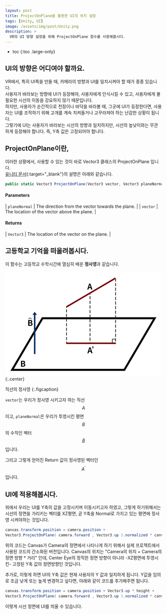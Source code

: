 ```yaml
---
layout: post
title: ProjectOnPlane을 활용한 UI의 위치 설정
tags: [Unity, UI]
image: /assets/img/post/Unity.png
description: >
  VR의 UI 방향 설정을 위해 ProjectOnPlane 함수를 사용해봅시다.
---
```


* toc
{:toc .large-only}

## UI의 방향은 어디여야 할까요.    

VR에서, 특히 UI쪽을 만들 때, 카메라의 방향과 UI를 일치시켜야 할 때가 종종 있습니다.  
사용자가 바라보는 방향에 UI가 등장해야, 사용자에게 인식시킬 수 있고, 사용자에게 불필요한 시선의 이동을 강요하지 않기 때문입니다.  
하지만, 사용자가 순간적으로 천장이나 바닥을 바라볼 때, 그곳에 UI가 등장한다면, 사용자는 UI를 조작하기 위해 고개를 계속 치켜들거나 고꾸라져야 하는 난감한 상황이 됩니다.  
그렇기에 UI는 사용자가 바라보는 시선의 방향과 일치하지만, 시선의 높낮이와는 무관하게 등장해야 합니다. 즉, Y축 값은 고정되어야 합니다.

## ProjectOnPlane이란,  

이러한 상황에서, 사용할 수 있는 것이 바로 Vector3 클래스의 ProjectOnPlane 입니다.  
[유니티 문서](https://docs.unity3d.com/2019.1/Documentation/ScriptReference/Vector3.ProjectOnPlane.html){:target="_blank"}의 설명은 아래와 같습니다.  

~~~c#
public static Vector3 ProjectOnPlane(Vector3 vector, Vector3 planeNormal);
~~~

#### Parameters

| `planeNormal` | The direction from the vector towards the plane. |
| `vector`      | The location of the vector above the plane.      |

#### Returns

| `Vector3`     | The location of the vector on the plane.         |

## 고등학교 기억을 떠올려봅시다.    

이 함수는 고등학교 수학시간에 열심히 배운 **정사영**과 같습니다. 

![Orthogonal-Projection](/assets/img/post/2019-03-22-ProjectOnPlane/OrthogonalProjection.png "Orthogonal Projection"){:.center}

직선의 정사영
{:.figcaption}

`vector`는 우리가 정사영 시키고자 하는 직선 $$ A $$ 이고, `planeNormal`은 우리가 투영시킨 평면 $$ B $$의 수직인 벡터 $$ \hat{B} $$ 입니다.

그리고 그렇게 얻어진 Return 값이 정사영된 벡터인 $$ A^{\prime} $$ 입니다. 

## UI에 적용해봅시다.  

위에서 우리는 UI를 Y축의 값을 고정시키며 이동시키고자 하였고, 그렇게 하기위해서는 시선의 정면을 가리키는 벡터를 XZ평면, 곧 Y축을 Normal로 가지고 있는 평면에 정사영 시켜야하는 것입니다. 

~~~c#
canvas.transform.position = camera.position + 
Vector3.ProjectOnPlane( camera.forward , Vector3.up ).normalized * canvasDistance;
~~~

위의 코드는 Canvas가 Camera의 정면에서 나타나게 하기 위해서 실제 프로젝트에서 사용된 코드의 간소화된 버전입니다. Canvas의 위치는 "Camera의 위치 + Camera의 정면 방향 * 거리" 인데, Center Eye의 정직한 정면 방향이 아니라 -XZ평면에 투영시킨- 고정된 Y축 값의 정면방향인 것입니다.

추가로, 이렇게 하면 UI의 Y축 값은 현재 사용자의 Y 값과 일치하게 됩니다. Y값을 임의로 조금 낮게 또는 높게 변경하고 싶다면, 아래와 같이 코드를 추가해주면 됩니다. 

~~~c#
canvas.transform.position = camera.position + Vector3.up * height + 
Vector3.ProjectOnPlane( camera.forward , Vector3.up ).normalized * canvasDistance;
~~~

이렇게 시선 정면에 UI를 띄울 수 있습니다.
